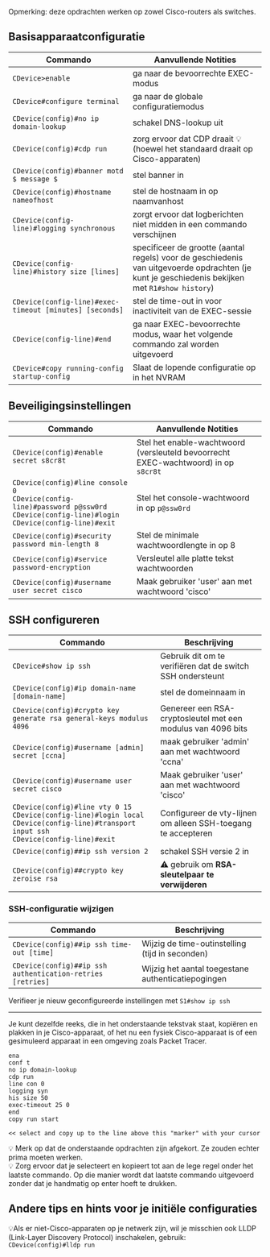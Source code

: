 Opmerking: deze opdrachten werken op zowel Cisco-routers als switches.

## Basisapparaatconfiguratie 

Commando|Aanvullende Notities
---|---
``CDevice>enable``|ga naar de bevoorrechte EXEC-modus
``CDevice#configure terminal``|ga naar de globale configuratiemodus
``CDevice(config)#no ip domain-lookup``|schakel DNS-lookup uit
``CDevice(config)#cdp run``|zorg ervoor dat CDP draait :bulb:(hoewel het standaard draait op Cisco-apparaten)
``CDevice(config)#banner motd $ message $``|stel banner in
``CDevice(config)#hostname nameofhost``|stel de hostnaam in op naamvanhost
``CDevice(config-line)#logging synchronous``|zorgt ervoor dat logberichten niet midden in een commando verschijnen
``CDevice(config-line)#history size [lines]``|specificeer de grootte (aantal regels) voor de geschiedenis van uitgevoerde opdrachten (je kunt je geschiedenis bekijken met ``R1#show history``)
``CDevice(config-line)#exec-timeout [minutes] [seconds]``|stel de time-out in voor inactiviteit van de EXEC-sessie
``CDevice(config-line)#end``|ga naar EXEC-bevoorrechte modus, waar het volgende commando zal worden uitgevoerd
``CDevice#copy running-config startup-config``|Slaat de lopende configuratie op in het NVRAM


## Beveiligingsinstellingen

| Commando                           | Aanvullende Notities                                              |
|-----------------------------------|-------------------------------------------------------------|
| `CDevice(config)#enable secret s8cr8t` | Stel het enable-wachtwoord (versleuteld bevoorrecht EXEC-wachtwoord) in op `s8cr8t` |
| `CDevice(config)#line console 0`<br>`CDevice(config-line)#password p@ssw0rd`<br>`CDevice(config-line)#login`<br>`CDevice(config-line)#exit`  | Stel het console-wachtwoord in op `p@ssw0rd`                          |
| `CDevice(config)#security password min-length 8` | Stel de minimale wachtwoordlengte in op 8                             |
| `CDevice(config)#service password-encryption` | Versleutel alle platte tekst wachtwoorden
| `CDevice(config)#username user secret cisco` | Maak gebruiker 'user' aan met wachtwoord 'cisco'

## SSH configureren
Commando|Beschrijving
---|---
| `CDevice#show ip ssh`|Gebruik dit om te verifiëren dat de switch SSH ondersteunt
| `CDevice(config)#ip domain-name [domain-name]`|stel de domeinnaam in
| `CDevice(config)#crypto key generate rsa general-keys modulus 4096`|Genereer een RSA-cryptosleutel met een modulus van 4096 bits
| `CDevice(config)#username [admin] secret [ccna]`|maak gebruiker 'admin' aan met wachtwoord 'ccna'
| `CDevice(config)#username user secret cisco` | Maak gebruiker 'user' aan met wachtwoord 'cisco'
| `CDevice(config)#line vty 0 15`<br>`CDevice(config-line)#login local`<br>`CDevice(config-line)#transport input ssh`<br>`CDevice(config-line)#exit`  | Configureer de vty-lijnen om alleen SSH-toegang te accepteren
| `CDevice(config)##ip ssh version 2`|schakel SSH versie 2 in
| `CDevice(config)##crypto key zeroise rsa`|:warning: gebruik om **RSA-sleutelpaar te verwijderen**

### SSH-configuratie wijzigen
Commando|Beschrijving
---|---
| `CDevice(config)##ip ssh time-out [time]`|Wijzig de time-outinstelling (tijd in seconden)
| `CDevice(config)##ip ssh authentication-retries [retries]`|Wijzig het aantal toegestane authenticatiepogingen

Verifieer je nieuw geconfigureerde instellingen met ``S1#show ip ssh``

----

Je kunt dezelfde reeks, die in het onderstaande tekstvak staat, kopiëren en plakken in je Cisco-apparaat, of het nu een fysiek Cisco-apparaat is of een gesimuleerd apparaat in een omgeving zoals Packet Tracer.  
```
ena
conf t
no ip domain-lookup
cdp run
line con 0
logging syn
his size 50
exec-timeout 25 0
end
copy run start

<< select and copy up to the line above this "marker" with your cursor
```
:bulb: Merk op dat de onderstaande opdrachten zijn afgekort. Ze zouden echter prima moeten werken.  
:bulb: Zorg ervoor dat je selecteert en kopieert tot aan de lege regel onder het laatste commando. Op die manier wordt dat laatste commando uitgevoerd zonder dat je handmatig op enter hoeft te drukken. 


## Andere tips en hints voor je initiële configuraties
:bulb:Als er niet-Cisco-apparaten op je netwerk zijn, wil je misschien ook LLDP (Link-Layer Discovery Protocol) inschakelen, gebruik:  
````CDevice(config)#lldp run````
